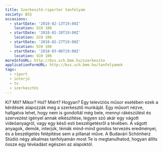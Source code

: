 ```yaml
---
title: Szerkesztő-riporter tanfolyam
society: BSS
occasions:
  - startDate: '2018-02-13T19:00Z'
    location: SCH 106
  - startDate: '2018-02-20T19:00Z'
    location: SCH 106
  - startDate: '2018-02-27T19:00Z'
    location: SCH 106
  - startDate: '2018-03-06T19:00Z'
    location: SCH 106
moreInfoURL: http://bss.sch.bme.hu/szerkeszto
applicationFormURL: http://bss.sch.bme.hu/tanfolyamok
tags:
  - riport
  - interjú
  - tv
  - szerkesztés
---
```


Ki? Mit? Mikor? Hol? Miért? Hogyan?
Egy televíziós műsor esetében ezek a kérdések alapozzák meg a szerkesztő munkáját. Egy műsort nézve, hallgatva lehet, hogy nem is gondoltál még bele, mennyi rákészülést és szervezést igényel annak elkészítése, legyen szó akár egy vágott videóanyagról, vagy egy késő esti beszélgetésről a tévében. A vágott anyagok, demók, interjúk, témák mind-mind gondos tervezés eredményei, és a beszélgetés felépítése sem a pillanat műve. A Budavári Schönherz Stúdió négy alkalmas tanfolyamán most Te is megtanulhatod, hogyan állíts össze egy tévéadást egészen az alapoktól.
